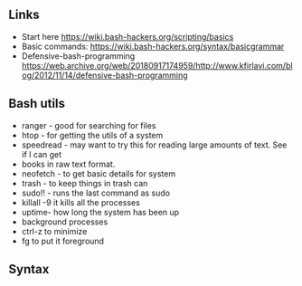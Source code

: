 ## Links

-   Start here https://wiki.bash-hackers.org/scripting/basics
-   Basic commands: https://wiki.bash-hackers.org/syntax/basicgrammar
-   Defensive-bash-programming https://web.archive.org/web/20180917174959/http://www.kfirlavi.com/blog/2012/11/14/defensive-bash-programming

## Bash utils

-   ranger - good for searching for files
-   htop - for getting the utils of a system
-   speedread - may want to try this for reading large amounts of text. See if I can get
-   books in raw text format.
-   neofetch - to get basic details for system
-   trash - to keep things in trash can
-   sudo!! - runs the last command as sudo
-   killall -9 <process> it kills all the processes
-   uptime- how long the system has been up
-   background processes
-   ctrl-z to minimize
-   fg to put it foreground

## Syntax
